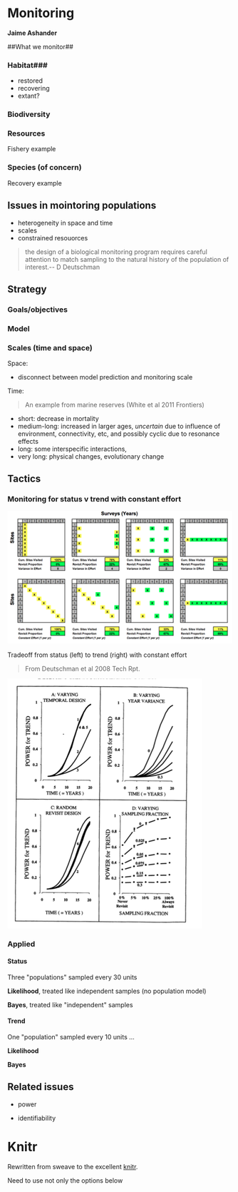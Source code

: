 <!--roptions dev=png,width=5,height=5 -->

Monitoring
======

**Jaime Ashander**


##What we monitor##


  
### Habitat###
* restored
* recovering
* extant?

### Biodiversity ###

### Resources ###

Fishery example

<!--begin.rcode model,echo=FALSE,cache=TRUE
require(rethinking) #for col.alpha
pop.bh <- function(x, h, p){
  x <- max(0, x - h)
  A <- p[1]
  B <- p[2]
  sig <- p[3]
  max(0, A * x/(1 + B * x) + rnorm(n=1, sd=sig))
}
end.rcode-->


<!--begin.rcode resources,echo=FALSE,cache=TRUE  
sigma = 0.1
a = 10
b = 9
FISH=0.3
TIME=1:100
params = c(a,b,sigma)


REPS=10
poprep=function(init){x=numeric(100); x[1]=init; for(i in 1:99){x[i+1] = pop.bh(x[i], h=FISH,p=params)}; return(x)}
outs = sapply(rep(1,REPS), poprep)
plot(0,0, pch='', ylim=c(-.5,1.5),xlim=c(0,100), xlab='time', ylab='stock')
abline(h=(a-1)/b)
for(i in 1:dim(outs)[2]){lines(TIME,outs[,i],col=col.alpha('grey',0.9))}
lines(TIME,rowMeans(outs))


f.d <- as.data.frame(outs)
names(r.f) = paste("pop", 1:REPS, sep='')
f.d$time = TIME

end.rcode-->

### Species (of concern) ###

Recovery example
  
<!--begin.rcode recovery,echo=FALSE,cache=TRUE  
a = 1 + 1e-9
b = 1e-9
FISH=0.0
params = c(a,b,sigma)
REPS=10

poprep=function(init){x=numeric(100); x[1]=init; for(i in 1:99){x[i+1] = pop.bh(x[i], h=FISH,p=params)}; return(x)}
outs = sapply(rep(0.1,REPS), poprep)

plot(0,0, pch='', ylim=c(-.5,1.5),xlim=c(0,100), xlab='time', ylab='population')
abline(h=(a-1)/b)
for(i in 1:dim(outs)[2]){lines(TIME,outs[,i],col=col.alpha('grey',0.9))}
lines(TIME,rowMeans(outs))

r.d <- as.data.frame(outs)
names(r.d) = paste("pop", 1:REPS,sep='')
r.d$time <- TIME

end.rcode-->

## Issues in mointoring populations ##

* heterogeneity in space and time
* scales
* constrained resouorces

>the design of a biological monitoring program requires careful attention to match sampling to the natural history of the population of interest.-- D Deutschman


## Strategy ##


### Goals/objectives ###

### Model ###

### Scales (time and space) ###

Space:

* disconnect between model prediction and monitoring scale

Time:

>An example from marine reserves (White et al 2011 Frontiers)

* short: decrease in mortality
* medium-long: increased in larger ages, _uncertain_ due to influence of environment, connectivity, etc, and possibly cyclic due to resonance effects
* long: some interspecific interactions, 
* very long: physical changes, evolutionary change

## Tactics ##


### Monitoring for status v trend with constant effort ###

![](https://github.com/ashander/sandbox/raw/master/dd-tradeoff.png)

Tradeoff from status (left) to trend (right) with constant effort 
>From Deutschman et al 2008 Tech Rpt.


![](https://github.com/ashander/sandbox/raw/master/power.png)


### Applied  ###

#### Status ####

Three "populations" sampled every 30 units


  
<!--begin.rcode est-recov-lik,echo=FALSE,cache=TRUE,warning=FALSE  
require(bbmle)
require(ggplot2)
SAMPLE=c(3,6,9)
r.m <- melt(r.d, id.vars=c('time'))
g <- ggplot()+geom_point(aes(time, value), color='darkgrey', data=r.m)
g <- g+geom_line(aes(time,mean(value)), data=r.m)
for(time in SAMPLE*10){
  sub.d <- list(tot=t(sample(r.d[time,1:10], size=9)))
  ml.t <- mle2(tot~dlnorm(meanlog=mu, sdlog=sigma), data=sub.d, start=list(mu=mean(sub.d$tot), sigma=sd(sub.d$tot)))
  post.t <- sample.naive.posterior(ml.t)
  post.t$time = time
  g <- g + geom_boxplot(aes(time, mu), data=post.t)
         
}
g

end.rcode-->
  
**Likelihood**, treated like independent samples (no population model)

  
<!--begin.rcode est-recov-bayes,echo=FALSE,cache=TRUE,warning=FALSE  
g <- ggplot()+geom_point(aes(time, value), color='darkgrey', data=r.m)
g <- g+geom_line(aes(time,mean(value)), data=r.m)
prior <- NULL
for(time in SAMPLE*10){
  sub.d <- list(tot=t(sample(r.d[time,1:10], size=9)))
  ml.t <- mle2(tot~dlnorm(meanlog=mu, sdlog=sigma), data=sub.d, start=list(mu=mean(sub.d$tot), sigma=sd(sub.d$tot)))
  post.t <- sample.naive.posterior(ml.t)
  if(is.null(prior)){
    prior <- c(coef(ml.t)['mu'], coef(ml.t)['sigma'])
  }
  if(!is.null(prior)){
    post.t$mu <- sample(post.t$mu, replace=TRUE, prob=dlnorm(post.t$mu, meanlog=prior[1], sdlog=prior[2]))
    prior <- c(coef(ml.t)['mu'], coef(ml.t)['sigma'])
  }
  post.t$time = time
  g <- g + geom_boxplot(aes(time, mu), data=post.t)
         
}
g

end.rcode-->
  
**Bayes**, treated like "independent" samples


#### Trend ####

One "population" sampled every 10 units ...

<!--begin.rcode est-recov-lik-trend,echo=FALSE,cache=TRUE,warning=FALSE  
g <- ggplot()+geom_point(aes(time, value), color='darkgrey', data=r.m)
g <- g+geom_smooth(aes(time,value), data=r.m)
g <- g + geom_line(aes(time, pop1), data=r.d, color='darkgrey')
g <- g + geom_line(aes(time, pop2), data=r.d, color='darkgrey')
g <- g + geom_line(aes(time, pop3), data=r.d, color='darkgrey')
for(time in 1:9*10){
  sub.d <- list(tot=t(r.d[time,1:3]))
  ml.t <- mle2(tot~dlnorm(meanlog=mu, sdlog=sigma), data=sub.d, start=list(mu=mean(sub.d$tot), sigma=sd(sub.d$tot)))
  post.t <- sample.naive.posterior(ml.t)
  post.t$time = time
  g <- g + geom_boxplot(aes(time, mu), data=post.t)
         
}
g

end.rcode-->
**Likelihood**


<!--begin.rcode est-recov-bayes-trend,echo=FALSE,cache=TRUE,warning=FALSE  
g <- ggplot()+geom_point(aes(time, value), color='darkgrey', data=r.m)
g <- g+geom_smooth(aes(time,value), data=r.m)
g <- g + geom_line(aes(time, pop1), data=r.d, color='darkgrey')
g <- g + geom_line(aes(time, pop2), data=r.d, color='darkgrey')
g <- g + geom_line(aes(time, pop3), data=r.d, color='darkgrey')
for(time in 1:9*10){
  sub.d <- list(tot=t(r.d[time,1:3]))
  ml.t <- mle2(tot~dlnorm(meanlog=mu, sdlog=sigma), data=sub.d, start=list(mu=mean(sub.d$tot), sigma=sd(sub.d$tot)))
  post.t <- sample.naive.posterior(ml.t)
  if(is.null(prior)){
    prior <- c(coef(ml.t)['mu'], coef(ml.t)['sigma'])
  }
  if(!is.null(prior)){
    post.t$mu <- sample(post.t$mu, replace=TRUE, prob=dlnorm(post.t$mu, meanlog=prior[1], sdlog=prior[2]))
    prior <- c(coef(ml.t)['mu'], coef(ml.t)['sigma'])
  }
  post.t$time = time
  g <- g + geom_boxplot(aes(time, mu), data=post.t)
         
}
g
end.rcode-->
**Bayes**


## Related issues ##

* power


* identifiability              
              
  

# Knitr #

Rewritten from sweave to the excellent [knitr](http://yihui.github.com/knitr/).

Need to use not only the options below 

<!--begin.rcode eval=FALSE
require(knitr)
opts_knit$set(out.format='gfm',base.url="https://github.com/ashander/sandbox/raw/master/")
knit(paste(getwd(),'monitoring_knit_.md',sep='/'))
end.rcode-->



